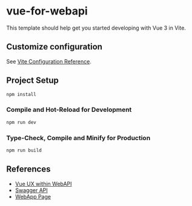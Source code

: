 # vue-for-webapi

This template should help get you started developing with Vue 3 in Vite.

## Customize configuration

See [Vite Configuration Reference](https://vitejs.dev/config/).

## Project Setup

```sh
npm install
```

### Compile and Hot-Reload for Development

```sh
npm run dev
```

### Type-Check, Compile and Minify for Production

```sh
npm run build
```

## References

* [Vue UX within WebAPI](http://localhost:5085/index.html)
* [Swagger API](http://localhost:5085/swagger/index.html)
* [WebApp Page](http://localhost:5085/MyDatabase)
